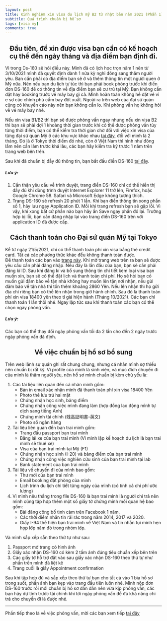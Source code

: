 ```yaml
---
layout: post
title: Kinh nghiệm xin visa du lịch mỹ B2 từ nhật bản năm 2021 (Phần 1)
subtitle: Quá trình chuẩn bị hồ sơ
tags: [visa my]
comments: true
---
```

<h2 align="center"> Đầu tiên, để xin được visa bạn cần có kế hoạch cụ thể đến ngày tháng và địa điểm bạn định đi. </h2>

Vì trong Ds-160 sẽ hỏi điều này. Mình đã có lịch học trọn năm 1 nên từ 3/10/2021 mình đã quyết định dành 1 nửa kỳ nghỉ đông sang thăm người yêu. Bạn cần phải có địa điểm bạn sẽ ở và thêm thông tin một người quen ở Mỹ nữa. Nên nếu bạn du lịch tự túc thì bạn phải book phòng trước khi điền đơn DS-160 để có thông tin về địa điểm bạn sẽ cư trú tại Mỹ. Bạn không cần đặt hay booking trước vé máy bay gì cả. Mình hoàn toàn không hề đặt vé vì e sợ các chính phủ cấm bay đột xuất. Ngoài ra trên web của đại sứ quán cũng có khuyến cáo này nên bạn không cần lo. Khi phỏng vấn họ không hỏi về vé máy bay nhé. 

Nếu xin visa B1/B2 thì bạn sẽ được phỏng vấn ngay nhưng nếu xin visa B2 thì bạn sẽ phải đợi 1 khoảng thời gian trước khi có thể được phỏng vấn tùy từng thời điểm, bạn có thể kiểm tra thời gian chờ đối với việc xin visa của từng đại sứ quán Mỹ ở các khu vực khác nhau [tại đây](https://travel.state.gov/content/travel/en/us-visas/visa-information-resources/wait-times.html), đối với mình là 2 tháng. Đó là ở Tokyo thời điểm đó nhé, còn ở Việt Nam thì hình như đông lắm nên cần làm trước khá lâu, các bạn hãy kiểm tra kỹ trước 1 năm trên trang web bên trên.

Sau khi đã chuẩn bị đầy đủ thông tin, bạn bắt đầu điền DS-160 [tại đây](https://ceac.state.gov/genniv/).

##### Lưu ý: 
1. Cẩn thận yêu cầu về trình duyệt, trang điền DS-160 chỉ có thể hiển thị đầy đủ khi dùng trình duyệt Internet Explorer 11 trở lên, Firefox, hoặc Google Chrome 58. Safari và Microsoft Edge không tương thích. 
2. Trang DS-160 sẽ refresh 20 phút 1 lần. Khi bạn điền thông tin xong phần số 1, hãy lưu ngay Application ID. Mỗi khi trang refresh bạn sẽ gặp lỗi. Vì vậy, khi xong bất cứ phần nào bạn hãy ấn Save ngay phần đó lại. Trường hợp bị lỗi, bạn cần đăng nhập lại vào trang điền DS-160 trên với application ID đã được cấp. 

<h2 align="center"> Cách thanh toán cho Đại sứ quán Mỹ tại Tokyo  </h2>

Kể từ ngày 21/5/2021, chỉ có thể thanh toán phí xin visa bằng thẻ credit card. Tất cả các phương thức khác đều không thanh toán được.   
Để thanh toán các bạn vào [trang này](https://cgifederal.secure.force.com/?language=English&country=Japan&fbclid=IwAR021o2bZ9jaq0XEZQHohL_XbVCke4S9RZ8__XjGo0hhCux65ja6WRT2o-U).
Khi mở trang web trên ra bạn sẽ được yêu cầu cần phải đăng nhập. Nếu đây là lần đầu của bạn, bạn sẽ cần phải đăng kí ID. Sau khi đăng kí và bổ sung thông tin chi tiết kèm loại visa bạn muốn xin, bạn sẽ có thể đặt lịch và thanh toán chi phí. Họ sẽ hỏi bạn có muốn gửi đảm bảo về tận nhà không hay muốn lên tận nơi nhận, nếu gửi đảm bảo về tận nhà thì tốn thêm khoảng 2860 Yên. Nếu lên nhận thì họ gửi địa chỉ riêng bạn có thể lên nhận trong giờ hành chính. Sau đó là thanh toán phí xin visa 18400 yên theo tỉ giá hiện hành (Tháng 10/2021). Các bạn chỉ thanh toán 1 lần thôi nhé. Ngay lập tức sau khi thanh toán các bạn có thể chọn ngày phỏng vấn. 
##### Lưu ý:   
Các bạn có thể thay đổi ngày phỏng vấn tối đa 2 lần cho đến 2 ngày trước ngày phỏng vấn đã định.

<h2 align="center"> Về việc chuẩn bị hồ sơ bổ sung </h2>
Trên web lãnh sự quán ghi rất chung chung, nhưng cá nhân mình sợ thiếu nên chuẩn bị rất kỹ. Vì profile của mình là sinh viên, và mục đích chuyến đi của mình là thăm người yêu, nên hồ sơ mình chuẩn bị kèm chủ yếu là:

1.  Các tài liệu liên quan đến cá nhân mình gồm:  
    * Bản in email xác nhận mình đã thanh toán phí xin visa 18400 Yên
    * Photo thẻ lưu trú hai mặt
    * Chứng nhận học sinh, bảng điểm
    * Chứng nhận công việc mình đang làm (hợp đồng lao động mình tự dịch sang tiếng Anh)
    * Chứng minh tài chính (残高証明書-英文)
    * Photo sổ ngân hàng
2.  Tài liệu liên quan đến bạn trai mình gồm:
    * Trang đầu passport bạn trai mình
    * Bằng lái xe của bạn trai mình (Vì mình lập kế hoạch du lịch là bạn trai mình sẽ thuê xe)
    * Visa của bạn trai mình tại Mỹ (F1)
    * Chứng nhận học sinh (I-20) và bảng điểm của bạn trai mình
    * Chứng nhận công việc nghiên cứu sinh của bạn trai mình tại lab
    * Bank statement của bạn trai mình
3.  Tài liệu về chuyến đi của mình bao gồm:
    * Thư mời của bạn trai mình
    * Email booking đặt phòng của mình
    * Lịch trình du lịch chi tiết từng ngày của mình (có tính cả chi phí ước lượng)
4. Vì mình nêu thẳng trong file DS-160 là bạn trai mình là người chi trả nên mình cũng tập hợp thêm một số giấy tờ chứng minh mối quan hệ bao gồm:
    * Bài đăng công bố tình cảm trên Facebook 1 năm.
    * Các thời điểm nhắn tin rải rác trong năm 2014, 2017 và 2020.
    * Giấy I-94 thể hiện bạn trai mình về Việt Nam và tin nhắn tụi mình hẹn họp lớp năm đó trong nhóm lớp.

Và mình sắp xếp sẵn theo thứ tự như sau:
1.  Passport mở trang có hình ảnh
2.  Giấy xác nhận DS-160 có kèm 2 tấm ảnh đúng tiêu chuẩn xếp bên trên
3.  Các giấy tờ hỗ trợ đặt vào sau giấy xác nhận DS-160 theo thứ tự như phần trên mình đã liệt kê
4.  Trang cuối là giấy Appointment confirmation

Sau khi tập hợp đủ và sắp xếp theo thứ tự bạn cho tất cả vào 1 bìa hồ sơ trong suốt, phần ảnh bạn kẹp vào trang đầu tiên luôn nhé. Mình nộp đơn DS-160 trước rồi mới chuẩn bị hồ sơ dần dần nên vừa kịp phỏng vấn, các bạn hãy dự tính trước tài chính khi tới ngày phỏng vấn để đủ khả năng chi trả cho chuyến đi là được nhé.

--------------------------------
Phần tiếp theo là về việc phỏng vấn, mời các bạn xem tiếp [tại đây](https://amelliale.github.io/2022-01-30-kinh-nghiem-xin-visa-du-lich-my-b2-tu-nhat-ban-nam-2021-phan-2/)
